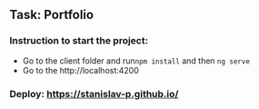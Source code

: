 ## Task: Portfolio

### Instruction to start the project:

* Go to the client folder and run```npm install``` and then ```ng serve```
* Go to the http://localhost:4200

### Deploy: https://stanislav-p.github.io/